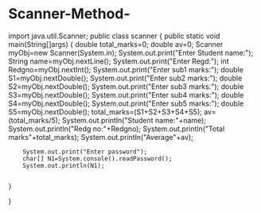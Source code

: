 # Scanner-Method-
import java.util.Scanner;
public class scanner {
	public static void main(String[]args)
	{
		double total_marks=0;
		double av=0;
		Scanner myObj=new Scanner(System.in);
		System.out.print("Enter Student name:");
		String name=myObj.nextLine();
		System.out.print("Enter Regd:");
		int Redgno=myObj.nextInt();
		System.out.print("Enter sub1 marks:");
		double S1=myObj.nextDouble();
		System.out.print("Enter sub2 marks:");
		double S2=myObj.nextDouble();
		System.out.print("Enter sub3 marks:");
		double S3=myObj.nextDouble();
		System.out.print("Enter sub4 marks:");
		double S4=myObj.nextDouble();
		System.out.print("Enter sub5 marks:");
		double S5=myObj.nextDouble();
		total_marks=(S1+S2+S3+S4+S5);
		av=(total_marks/5);
		System.out.println("Student name:"+name);
		System.out.println("Redg no:"+Redgno);
		System.out.println("Total marks"+total_marks);
		System.out.println("Average"+av);
		
		System.out.print("Enter password");
		char[] N1=System.console().readPassword();
		System.out.println(N1);
		
	
	}

}
